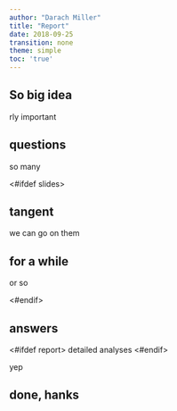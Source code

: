 ```yaml
---
author: "Darach Miller"
title: "Report"
date: 2018-09-25
transition: none
theme: simple
toc: 'true'
---
```


## So big idea

rly important

## questions

so many

<#ifdef slides>
<section>

## tangent

we can go on them

## for a while

or so

</section>
<#endif>

## answers

<#ifdef report>
detailed analyses
<#endif>

yep

## done, hanks

